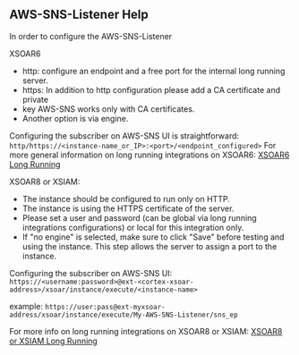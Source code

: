 ## AWS-SNS-Listener Help

In order to configure the AWS-SNS-Listener

XSOAR6

* http: configure an endpoint and a free port for the internal long running server.
* https: In addition to http configuration please add a CA certificate and private
* key AWS-SNS works only with CA certificates.
* Another option is via engine. 
   
Configuring the subscriber on AWS-SNS UI is straightforward:
```http/https://<instance-name_or_IP>:<port>/<endpoint_configured>```
For more general information on long running integrations on XSOAR6:
[XSOAR6 Long Running](https://xsoar.pan.dev/docs/reference/articles/long-running-invoke)

XSOAR8 or XSIAM:

* The instance should be configured to run only on HTTP. 
* The instance is using the HTTPS certificate of the server.
* Please set a user and password (can be global via long running integrations configurations)
or local for this integration only.
* If "no engine" is selected, make sure to click "Save" before testing and using the instance. This step allows the server to assign a port to the instance. 
   
Configuring the subscriber on AWS-SNS UI:
```https://<username:password>@ext-<cortex-xsoar-address>/xsoar/instance/execute/<instance-name>```

example:
```https://user:pass@ext-myxsoar-address/xsoar/instance/execute/My-AWS-SNS-Listener/sns_ep```

For more info on long running integrations on XSOAR8 or XSIAM:
[XSOAR8 or XSIAM Long Running](https://docs-cortex.paloaltonetworks.com/r/Cortex-XSOAR/8/Cortex-XSOAR-Administrator-Guide/Forward-Requests-to-Long-Running-Integrations)